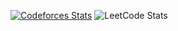 
[![Codeforces Stats](https://codeforces-readme-stats.vercel.app/api/card?username=praveendahiya)](https://codeforces.com/profile/praveendahiya)
![LeetCode Stats](https://leetcode.card.workers.dev/pd871?theme=default&font=source_code_pro&extension=activity)
